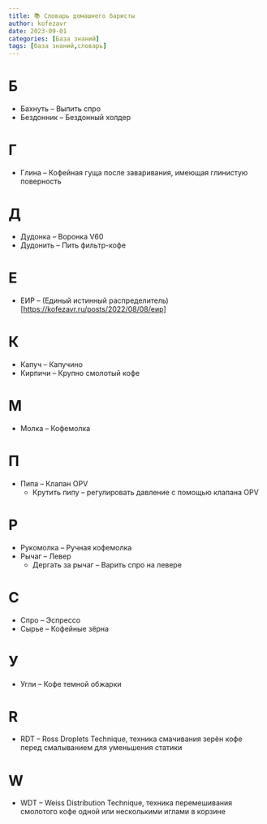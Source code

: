```yaml
---
title: 📚 Словарь домашнего баристы 
author: kofezavr
date: 2023-09-01
categories: [База знаний]
tags: [база знаний,словарь]
--- 
```


# Б
- Бахнуть – Выпить спро
- Бездонник – Бездонный холдер

# Г
- Глина – Кофейная гуща после заваривания, имеющая глинистую поверность
# Д
- Дудонка – Воронка V60
- Дудонить – Пить фильтр-кофе
# Е
- ЕИР – (Единый истинный распределитель)[https://kofezavr.ru/posts/2022/08/08/еир]

# К
- Капуч – Капучино
- Кирпичи – Крупно смолотый кофе

# М
- Молка – Кофемолка

# П
- Пипа – Клапан OPV
	- Крутить пипу – регулировать давление с помощью клапана OPV
# Р
- Рукомолка – Ручная кофемолка
- Рычаг – Левер
	- Дергать за рычаг – Варить спро на левере
# С
- Спро – Эспрессо
- Сырье – Кофейные зёрна

# У
- Угли – Кофе темной обжарки

# R
- RDT – Ross Droplets Technique, техника смачивания зерён кофе перед смалыванием для уменьшения статики
# W
- WDT – Weiss Distribution Technique, техника перемешивания смолотого кофе одной или несколькими иглами в корзине